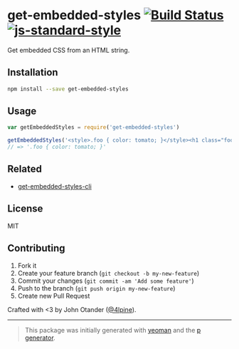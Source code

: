 # get-embedded-styles [![Build Status](https://secure.travis-ci.org/johnotander/get-embedded-styles.png?branch=master)](https://travis-ci.org/johnotander/get-embedded-styles) [![js-standard-style](https://img.shields.io/badge/code%20style-standard-brightgreen.svg?style=flat)](https://github.com/feross/standard)

Get embedded CSS from an HTML string.

## Installation

```bash
npm install --save get-embedded-styles
```

## Usage

```javascript
var getEmbeddedStyles = require('get-embedded-styles')

getEmbeddedStyles('<style>.foo { color: tomato; }</style><h1 class="foo">Hello, world!</h1>')
// => '.foo { color: tomato; }'
```

## Related

* [get-embedded-styles-cli](https://github.com/johnotander/get-embedded-styles-cli)

## License

MIT

## Contributing

1. Fork it
2. Create your feature branch (`git checkout -b my-new-feature`)
3. Commit your changes (`git commit -am 'Add some feature'`)
4. Push to the branch (`git push origin my-new-feature`)
5. Create new Pull Request

Crafted with <3 by John Otander ([@4lpine](https://twitter.com/4lpine)).

***

> This package was initially generated with [yeoman](http://yeoman.io) and the [p generator](https://github.com/johnotander/generator-p.git).
